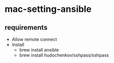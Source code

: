 # mac-setting-ansible
## requirements
- Allow remote connect
- Install
  - brew install ansible
  - brew install hudochenkov/sshpass/sshpass